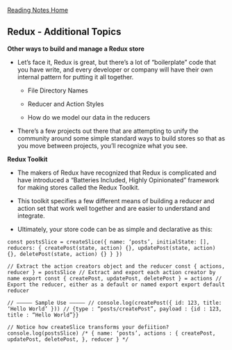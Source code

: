 [Reading Notes Home](https://d-d-wolfe.github.io/reading-notes/)

## Redux - Additional Topics

**Other ways to build and manage a Redux store**

- Let’s face it, Redux is great, but there’s a lot of “boilerplate” code that you have write, and every developer or company will have their own internal pattern for putting it all together.

  - File Directory Names

  - Reducer and Action Styles

  - How do we model our data in the reducers

- There’s a few projects out there that are attempting to unify the community around some simple standard ways to build stores so that as you move between projects, you’ll recognize what you see.

**Redux Toolkit**

- The makers of Redux have recognized that Redux is complicated and have introduced a “Batteries Included, Highly Opinionated” framework for making stores called the Redux Toolkit.

- This toolkit specifies a few different means of building a reducer and action set that work well together and are easier to understand and integrate.

- Ultimately, your store code can be as simple and declarative as this:

```
const postsSlice = createSlice({ name: ‘posts’, initialState: [], reducers: { createPost(state, action) {}, updatePost(state, action) {}, deletePost(state, action) {} } })

// Extract the action creators object and the reducer const { actions, reducer } = postsSlice // Extract and export each action creator by name export const { createPost, updatePost, deletePost } = actions // Export the reducer, either as a default or named export export default reducer

// ————— Sample Use ————– // console.log(createPost({ id: 123, title: ‘Hello World’ })) // {type : “posts/createPost”, payload : {id : 123, title : “Hello World”}}

// Notice how createSlice transforms your defiition? console.log(postsSlice) /* { name: ‘posts’, actions : { createPost, updatePost, deletePost, }, reducer } */
```